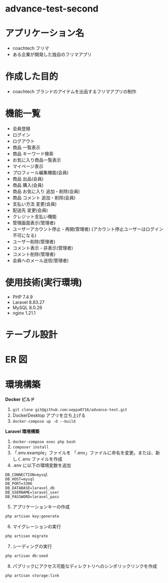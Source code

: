 # advance-test-second

# アプリケーション名

- coachtech フリマ
- ある企業が開発した独自のフリマアプリ

# 作成した目的

- coachtech ブランドのアイテムを出品するフリマアプリの制作

# 機能一覧

- 会員登録
- ログイン
- ログアウト
- 商品 一覧表示
- 商品 キーワード検索
- お気に入り商品一覧表示
- マイページ表示
- プロフィール編集機能(会員)
- 商品 出品(会員)
- 商品 購入(会員)
- 商品 お気に入り 追加・削除(会員)
- 商品 コメント 追加・削除(会員)
- 支払い方法 変更(会員)
- 配送先 変更(会員)
- クレジット支払い機能
- 管理画面表示(管理者)
- ユーザーアカウント停止・再開(管理者)
  (アカウント停止ユーザーはログイン不可になる)
- ユーザー削除(管理者)
- コメント表示・非表示(管理者)
- コメント削除(管理者)
- 会員へのメール送信(管理者)

# 使用技術(実行環境)

- PHP 7.4.9
- Laravel 8.83.27
- MySQL 8.0.26
- nginx 1.21.1

# テーブル設計

# ER 図

# 環境構築

**Docker ビルド**

1. `git clone git@github.com:ueppa0716/advance-test.git`
2. DockerDesktop アプリを立ち上げる
3. `docker-compose up -d --build`

**Laravel 環境構築**

1. `docker-compose exec php bash`
2. `composer install`
3. 「.env.example」ファイルを 「.env」ファイルに命名を変更。または、新しく.env ファイルを作成
4. .env に以下の環境変数を追加

```text
DB_CONNECTION=mysql
DB_HOST=mysql
DB_PORT=3306
DB_DATABASE=laravel_db
DB_USERNAME=laravel_user
DB_PASSWORD=laravel_pass
```

5. アプリケーションキーの作成

```bash
php artisan key:generate
```

6. マイグレーションの実行

```bash
php artisan migrate
```

7. シーディングの実行

```bash
php artisan db:seed
```

8. パブリックにアクセス可能なディレクトリへのシンボリックリンクを作成

```bash
php artisan storage:link
```
